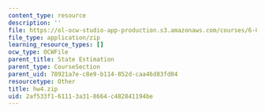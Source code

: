 ```yaml
---
content_type: resource
description: ''
file: https://ol-ocw-studio-app-production.s3.amazonaws.com/courses/6-01sc-introduction-to-electrical-engineering-and-computer-science-i-spring-2011/2af533f161113a318664c482841194be_hw4.zip
file_type: application/zip
learning_resource_types: []
ocw_type: OCWFile
parent_title: State Estimation
parent_type: CourseSection
parent_uid: 78921a7e-c8e9-b114-852d-caa46d83fd04
resourcetype: Other
title: hw4.zip
uid: 2af533f1-6111-3a31-8664-c482841194be
---
```

